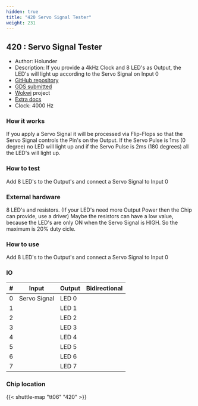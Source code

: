 ```yaml
---
hidden: true
title: "420 Servo Signal Tester"
weight: 231
---
```


## 420 : Servo Signal Tester

* Author: Holunder
* Description: If you provide a 4kHz Clock and 8 LED's as Output, the LED's will light up according to the Servo Signal on Input 0
* [GitHub repository](https://github.com/holunder00/TinyTapeout_SecondTry)
* [GDS submitted](https://github.com/holunder00/TinyTapeout_SecondTry/actions/runs/8723839495)
* [Wokwi](https://wokwi.com/projects/395055722430895105) project
* [Extra docs]()
* Clock: 4000 Hz

<!---

This file is used to generate your project datasheet. Please fill in the information below and delete any unused
sections.

You can also include images in this folder and reference them in the markdown. Each image must be less than
512 kb in size, and the combined size of all images must be less than 1 MB.
-->


### How it works

If you apply a Servo Signal it will be processed via Flip-Flops so that the Servo Signal controls the Pin's on the Output.
If the Servo Pulse is 1ms (0 degree) no LED will light up and if the Servo Pulse is 2ms (180 degrees) all the LED's will light up.

### How to test

Add 8 LED's to the Output's and connect a Servo Signal to Input 0

### External hardware

8 LED's and resistors. (If your LED's need more Output Power then the Chip can provide, use a driver)
Maybe the resistors can have a low value, because the LED's are only ON when the Servo Signal is HIGH. So the maximum is 20% duty cicle.

### How to use

Add 8 LED's to the Output's and connect a Servo Signal to Input 0


### IO

| #             | Input    | Output   | Bidirectional   |
| ------------- | -------- | -------- | --------------- |
| 0 | Servo Signal  | LED 0  |         |
| 1 |   | LED 1  |         |
| 2 |   | LED 2  |         |
| 3 |   | LED 3  |         |
| 4 |   | LED 4  |         |
| 5 |   | LED 5  |         |
| 6 |   | LED 6  |         |
| 7 |   | LED 7  |         |


### Chip location

{{< shuttle-map "tt06" "420" >}}
